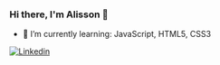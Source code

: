 ### Hi there, I'm Alisson 👋

- 🌱 I’m currently learning: JavaScript, HTML5, CSS3

[![Linkedin](https://img.shields.io/badge/-Linkedin-0D0D0D?style=flat&labelColor=0D0D0D&logo=Linkedin&Color=white)](https://www.linkedin.com/in/alisson-rech-honorato-7906b5158/)

<!--
**alissonRH/alissonRH** is a ✨ _special_ ✨ repository because its `README.md` (this file) appears on your GitHub profile.

Here are some ideas to get you started:

- 🔭 I’m currently working on: be a Dev
- 🌱 I’m currently learning: 
- 👯 I’m looking to collaborate on ...
- 🤔 I’m looking for help with ...
- 💬 Ask me about: geoprocessing
- 📫 How to reach me: ...
- 😄 Pronouns: Him/His
- ⚡ Fun fact: ...

CORES EM EXDECIMAL (?)
-->
